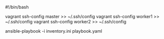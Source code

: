 #!/bin/bash

vagrant ssh-config master >> ~/.ssh/config
vagrant ssh-config worker1 >> ~/.ssh/config
vagrant ssh-config worker2 >> ~/.ssh/config

ansible-playbook -i inventory.ini playbook.yaml
